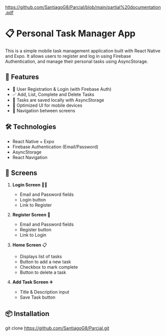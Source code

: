 https://github.com/SantiagoG8/Parcial/blob/main/partial%20documentation.pdf

# 📋 Personal Task Manager App

This is a simple mobile task management application built with React Native and Expo. It allows users to register and log in using Firebase Authentication, and manage their personal tasks using AsyncStorage.

## 🚀 Features

- 🔐 User Registration & Login (with Firebase Auth)
- ✅ Add, List, Complete and Delete Tasks
- 🧠 Tasks are saved locally with AsyncStorage
- 📱 Optimized UI for mobile devices
- 🔁 Navigation between screens

## 🛠️ Technologies

- React Native + Expo
- Firebase Authentication (Email/Password)
- AsyncStorage
- React Navigation

## 📱 Screens

1. **Login Screen** 🧍‍♂️  
   - Email and Password fields  
   - Login button  
   - Link to Register

2. **Register Screen** 📝  
   - Email and Password fields  
   - Register button  
   - Link to Login

3. **Home Screen** 📋  
   - Displays list of tasks  
   - Button to add a new task  
   - Checkbox to mark complete  
   - Button to delete a task

4. **Add Task Screen** ➕  
   - Title & Description input  
   - Save Task button

## 📦 Installation

   git clone https://github.com/SantiagoG8/Parcial.git
 
